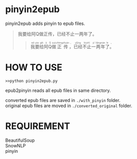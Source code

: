 # pinyin2epub

pinyin2epub adds pinyin to epub files.

>我要给阿Q做正传，已经不止一两年了。
>><ruby>我<rt>wǒ</rt></ruby><ruby>要<rt>
              yào
             </rt>
            </ruby>
            <ruby>
             给
             <rt>
              gěi
             </rt>
            </ruby>
            <ruby>
             阿
             <rt>
              ā
             </rt>
            </ruby>
            <ruby>
             Q
             <rt>
              Q
             </rt>
            </ruby>
            <ruby>
             做
             <rt>
              zuò
             </rt>
            </ruby>
            <ruby>
             正传
             <rt>
              zhèngzhuàn
             </rt>
            </ruby>
            <ruby>
             ，
             <rt>
              ，
             </rt>
            </ruby>
            <ruby>
             已经
             <rt>
              yǐjīng
             </rt>
            </ruby>
            <ruby>
             不止
             <rt>
              bùzhǐ
             </rt>
            </ruby>
            <ruby>
             一
             <rt>
              yī
             </rt>
            </ruby>
            <ruby>
             两
             <rt>
              liǎng
             </rt>
            </ruby>
            <ruby>
             年
             <rt>
              nián
             </rt>
            </ruby>
            <ruby>
             了
             <rt>
              le
             </rt>
            </ruby>
            <ruby>
             。
             <rt>
              。
             </rt>
            </ruby>
            
            
# HOW TO USE  
`>>python pinyin2epub.py`  

epub2pinyin reads all epub files in same directory.  

converted epub files are saved in `./with_pinyin` folder.  
original epub files are moved in `./converted_original` folder.  

# REQUIREMENT  
BeautifulSoup  
SnowNLP  
pinyin  

